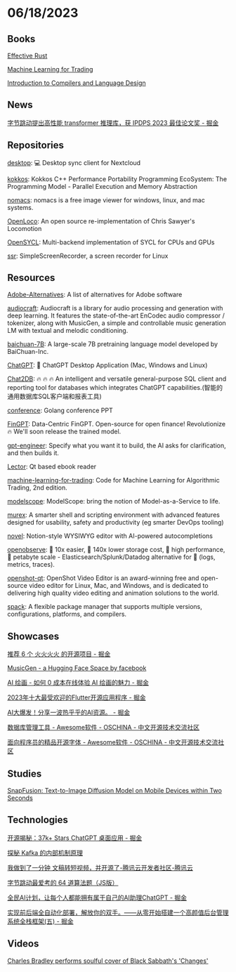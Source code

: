 # 06/18/2023

## Books
[Effective Rust](https://www.lurklurk.org/effective-rust/)

[Machine Learning for Trading](https://ml4trading.io/)

[Introduction to Compilers and Language Design](https://www3.nd.edu/~dthain/compilerbook/)

## News
[字节跳动提出高性能 transformer 推理库，获 IPDPS 2023 最佳论文奖 - 掘金](https://juejin.cn/post/7244810467209986107)

## Repositories
[desktop](https://github.com/nextcloud/desktop): 💻 Desktop sync client for Nextcloud

[kokkos](https://github.com/kokkos/kokkos): Kokkos C++ Performance Portability Programming EcoSystem: The Programming Model - Parallel Execution and Memory Abstraction

[nomacs](https://github.com/nomacs/nomacs): nomacs is a free image viewer for windows, linux, and mac systems.

[OpenLoco](https://github.com/OpenLoco/OpenLoco): An open source re-implementation of Chris Sawyer's Locomotion

[OpenSYCL](https://github.com/OpenSYCL/OpenSYCL): Multi-backend implementation of SYCL for CPUs and GPUs

[ssr](https://github.com/MaartenBaert/ssr): SimpleScreenRecorder, a screen recorder for Linux

## Resources
[Adobe-Alternatives](https://github.com/KenneyNL/Adobe-Alternatives): A list of alternatives for Adobe software

[audiocraft](https://github.com/facebookresearch/audiocraft): Audiocraft is a library for audio processing and generation with deep learning. It features the state-of-the-art EnCodec audio compressor / tokenizer, along with MusicGen, a simple and controllable music generation LM with textual and melodic conditioning.

[baichuan-7B](https://github.com/baichuan-inc/baichuan-7B): A large-scale 7B pretraining language model developed by BaiChuan-Inc.

[ChatGPT](https://github.com/lencx/ChatGPT): 🔮 ChatGPT Desktop Application (Mac, Windows and Linux)

[Chat2DB](https://github.com/alibaba/Chat2DB): 🔥 🔥 🔥 An intelligent and versatile general-purpose SQL client and reporting tool for databases which integrates ChatGPT capabilities.(智能的通用数据库SQL客户端和报表工具)

[conference](https://github.com/gopherchina/conference): Golang conference PPT

[FinGPT](https://github.com/AI4Finance-Foundation/FinGPT): Data-Centric FinGPT. Open-source for open finance! Revolutionize 🔥 We'll soon release the trained model.

[gpt-engineer](https://github.com/AntonOsika/gpt-engineer): Specify what you want it to build, the AI asks for clarification, and then builds it.

[Lector](https://github.com/BasioMeusPuga/Lector): Qt based ebook reader

[machine-learning-for-trading](https://github.com/stefan-jansen/machine-learning-for-trading): Code for Machine Learning for Algorithmic Trading, 2nd edition.

[modelscope](https://github.com/modelscope/modelscope): ModelScope: bring the notion of Model-as-a-Service to life.

[murex](https://github.com/lmorg/murex): A smarter shell and scripting environment with advanced features designed for usability, safety and productivity (eg smarter DevOps tooling)

[novel](https://github.com/steven-tey/novel): Notion-style WYSIWYG editor with AI-powered autocompletions

[openobserve](https://github.com/openobserve/openobserve): 🚀 10x easier, 🚀 140x lower storage cost, 🚀 high performance, 🚀 petabyte scale - Elasticsearch/Splunk/Datadog alternative for 🚀 (logs, metrics, traces).

[openshot-qt](https://github.com/OpenShot/openshot-qt): OpenShot Video Editor is an award-winning free and open-source video editor for Linux, Mac, and Windows, and is dedicated to delivering high quality video editing and animation solutions to the world.

[spack](https://github.com/spack/spack): A flexible package manager that supports multiple versions, configurations, platforms, and compilers.

## Showcases
[推荐 6 个 火火火火 的开源项目 - 掘金](https://juejin.cn/post/7240690534075318309)

[MusicGen - a Hugging Face Space by facebook](https://huggingface.co/spaces/facebook/MusicGen)

[AI 绘画 - 如何 0 成本在线体验 AI 绘画的魅力 - 掘金](https://juejin.cn/post/7236670795061592121)

[2023年十大最受欢迎的Flutter开源应用程序 - 掘金](https://juejin.cn/post/7245170503798538296)

[AI大爆发！分享一波热乎乎的AI资源。 - 掘金](https://juejin.cn/post/7239586416882630715)

[数据库管理工具 - Awesome软件 - OSCHINA - 中文开源技术交流社区](https://www.oschina.net/project/awesome?columnId=61)

[面向程序员的精品开源字体 - Awesome软件 - OSCHINA - 中文开源技术交流社区](https://www.oschina.net/project/awesome?columnId=2)

## Studies
[SnapFusion: Text-to-Image Diffusion Model on Mobile Devices within Two Seconds](https://snap-research.github.io/SnapFusion/)

## Technologies
[开源揭秘：37k+ Stars ChatGPT 桌面应用 - 掘金](https://juejin.cn/post/7243819009865580604)

[探秘 Kafka 的内部机制原理](https://mp.weixin.qq.com/s/fHmogUTAdgJgQcNKBB8ESw)

[我做到了一分钟 文稿转短视频，并开源了-腾讯云开发者社区-腾讯云](https://cloud.tencent.com/developer/article/2295495)

[字节跳动最爱考的 64 道算法题（JS版）](https://mp.weixin.qq.com/s/oBgUYDQAbBdcwziXA_j5AA)

[全民AI计划，让每个人都能拥有属于自己的AI助理ChatGPT - 掘金](https://juejin.cn/post/7245145631181586490)

[实现前后端全自动化部署，解放你的双手。——从零开始搭建一个高颜值后台管理系统全栈框架(五) - 掘金](https://juejin.cn/post/7245613765693702201)

## Videos
[Charles Bradley performs soulful cover of Black Sabbath's 'Changes'](https://www.youtube.com/watch?v=zfaOf70M4xs)
